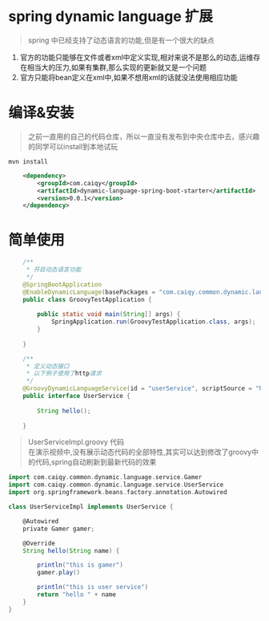 # spring dynamic language 扩展

> spring 中已经支持了动态语言的功能,但是有一个很大的缺点

1. 官方的功能只能够在文件或者xml中定义实现,相对来说不是那么的动态,运维存在相当大的压力,如果有集群,那么实现的更新就又是一个问题
2. 官方只能将bean定义在xml中,如果不想用xml的话就没法使用相应功能


# 编译&安装
> 之前一直用的自己的代码仓库，所以一直没有发布到中央仓库中去，感兴趣的同学可以install到本地试玩

```shell
mvn install
```

```xml
    <dependency>
        <groupId>com.caiqy</groupId>
        <artifactId>dynamic-language-spring-boot-starter</artifactId>
        <version>0.0.1</version>
    </dependency>
```

# 简单使用
```java
    /**
     * 开启动态语言功能
     */
    @SpringBootApplication
    @EnableDynamicLanguage(basePackages = "com.caiqy.common.dynamic.language.service")
    public class GroovyTestApplication {
    
        public static void main(String[] args) {
            SpringApplication.run(GroovyTestApplication.class, args);
        }
    
    }
```

```java
    /**
     * 定义动态接口
     * 以下例子使用了http请求
     */
    @GroovyDynamicLanguageService(id = "userService", scriptSource = "http://192.168.3.29:8000/UserServiceImpl.groovy", refreshCheckDelay = 50)
    public interface UserService {
    
        String hello();
    
    }
```

> UserServiceImpl.groovy 代码  
> 在演示视频中,没有展示动态代码的全部特性,其实可以达到修改了groovy中的代码,spring自动刷新到最新代码的效果
```groovy
import com.caiqy.common.dynamic.language.service.Gamer
import com.caiqy.common.dynamic.language.service.UserService
import org.springframework.beans.factory.annotation.Autowired

class UserServiceImpl implements UserService {

    @Autowired
    private Gamer gamer;

    @Override
    String hello(String name) {

        println("this is gamer")
        gamer.play()

        println("this is user service")
        return "hello " + name
    }
}
```